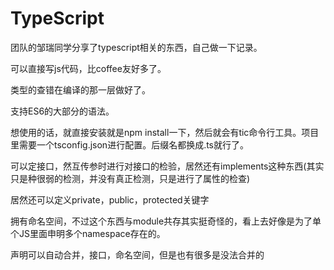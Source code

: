 # TypeScript
团队的邹瑞同学分享了typescript相关的东西，自己做一下记录。

可以直接写js代码，比coffee友好多了。

类型的查错在编译的那一层做好了。

支持ES6的大部分的语法。

想使用的话，就直接安装就是npm install一下，然后就会有tic命令行工具。项目里需要一个tsconfig.json进行配置。后缀名都换成.ts就行了。

可以定接口，然互传参时进行对接口的检验，居然还有implements这种东西(其实只是种很弱的检测，并没有真正检测，只是进行了属性的检查)

居然还可以定义private，public，protected关键字

拥有命名空间，不过这个东西与module共存其实挺奇怪的，看上去好像是为了单个JS里面申明多个namespace存在的。

声明可以自动合并，接口，命名空间，但是也有很多是没法合并的
